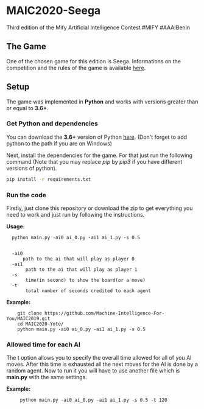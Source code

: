# MAIC2020-Seega
Third edition of the Mify Artificial Intelligence Contest #MIFY #AAAIBenin



## The Game

One of the chosen game for this edition is Seega.  Informations on the competition and the rules of the game is available [here](https://maic.mify-ai.com/maic2018).

## Setup

The game was implemented in **Python** and works with versions greater than or equal to **3.6+**.

### Get Python and dependencies


You can download the **3.6+** version of Python [here](https://www.python.org/downloads/).
(Don't forget to add python to the path if you are on Windows)

Next, install the dependencies for the game. For that just run the following command (Note that you may replace *pip* by *pip3* if you have different versions of python).


```bash
pip install -r requirements.txt
```

### Run the code

Firstly, just clone this repository or download the zip to get everything you need to work and just run by following the instructions.


**Usage:**

      python main.py -ai0 ai_0.py -ai1 ai_1.py -s 0.5


      -ai0 
          path to the ai that will play as player 0
      -ai1 
           path to the ai that will play as player 1
      -s 
           time(in second) to show the board(or a move)
      -t
           total number of seconds credited to each agent


**Example:**

        git clone https://github.com/Machine-Intelligence-For-You/MAIC2019.git
        cd MAIC2020-Yote/
        python main.py -ai0 ai_0.py -ai1 ai_1.py -s 0.5



### Allowed time for each AI
The t option allows you to specify the overall time allowed for all of you AI moves. After this time is exhausted all the next moves for the AI is done by a random agent.
Now to run it you will have to use another file which is **main.py** with the same settings.

**Example:**

         python main.py -ai0 ai_0.py -ai1 ai_1.py -s 0.5 -t 120
